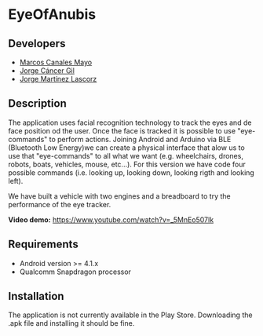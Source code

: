 # EyeOfAnubis

## Developers
* [Marcos Canales Mayo](https://github.com/MarcosCM) 
* [Jorge Cáncer Gil](https://github.com/jorcox)
* [Jorge Martínez Lascorz](https://github.com/JorgeCoke)

## Description
The application uses facial recognition technology to track the eyes and de face position od the user. Once the face is tracked it is possible to use "eye-commands" to perform actions. Joining Android and Arduino via BLE (Bluetooth Low Energy)we can create a physical interface that alow us to use that "eye-commands" to all what we want (e.g. wheelchairs, drones, robots, boats, vehicles, mouse, etc...).
For this version we have code four possible commands (i.e. looking up, looking down, looking rigth and looking left). 

We have built a vehicle with two engines and a breadboard to try the performance of the eye tracker.

**Video demo:** https://www.youtube.com/watch?v=_5MnEo507lk

## Requirements
* Android version >= 4.1.x
* Qualcomm Snapdragon processor

## Installation
The application is not currently available in the Play Store. Downloading the .apk file and installing it should be fine.
